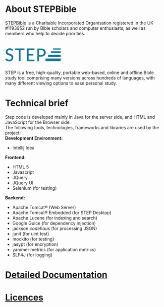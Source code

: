 # About STEPBible
[STEPBible](https://www.stepbible.org) is a Charitable Incorporated Organisation registered in the UK #1193952 run by Bible scholars and computer enthusiasts, as well as members who help to decide priorities.   

# ![STEP](./step.svg)
STEP is a free, high-quality, portable web-based, online and offline Bible study tool comprising many versions across hundreds of languages, with many different viewing options to ease personal study.

# Technical brief
Step code is developed mainly in Java for the server side, and HTML and JavaScript for the Browser side.<br>
The following tools, technologies, frameworks and libraries are used by the project:<br>
**Development Environment:**<br>
- Intellij Idea
  
**Frontend:**<br>
- HTML 5
- Javascript
- JQuery
- JQuery UI
- Selenium (for testing)

**Backend:**
- Apache Tomcat® (Web Server)
- Apache Tomcat® Embedded (for STEP Desktop)
- Apache Lucene (for indexing and search)
- Google Guice (for dependency injection)
- jackson *codehaus* (for processing JSON)
- junit (for uint test)
- mockito (for testing)
- jasypt (for encryption)
- yammer metrics (for application metrics)
- SLF4J (for logging)

# [Detailed Documentation](https://stepweb.atlassian.net/wiki/spaces/TYNSTEP/pages)

# [Licences](https://www.stepbible.org/ug/copyrights-licences.html)

